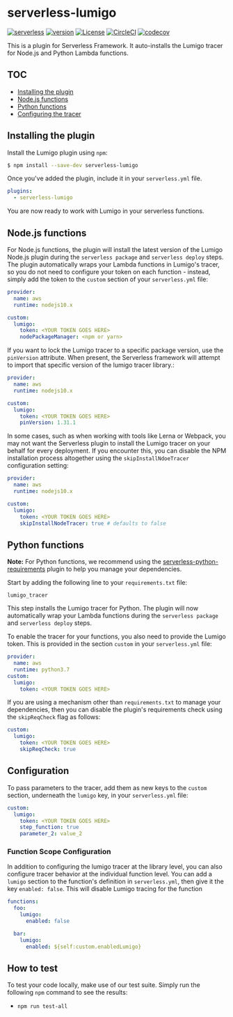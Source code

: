 # serverless-lumigo

[![serverless](http://public.serverless.com/badges/v3.svg)](http://www.serverless.com)
[![version](https://badge.fury.io/js/serverless-lumigo.svg)](https://www.npmjs.com/package/serverless-lumigo)
[![License](https://img.shields.io/badge/License-Apache%202.0-blue.svg)](LICENSE)
[![CircleCI](https://circleci.com/gh/lumigo-io/serverless-lumigo-plugin/tree/master.svg?style=svg&circle-token=a136efcbcc581c23e081c4fa171a2d05c6fb8ab3)](https://circleci.com/gh/lumigo-io/serverless-lumigo-plugin/tree/master)
[![codecov](https://codecov.io/gh/lumigo-io/serverless-lumigo-plugin/branch/master/graph/badge.svg?token=8mXE2G04ZO)](https://codecov.io/gh/lumigo-io/serverless-lumigo-plugin)

This is a plugin for Serverless Framework. It auto-installs the Lumigo tracer for Node.js and Python Lambda functions.

## TOC

- [Installing the plugin](#installing-the-plugin)
- [Node.js functions](#nodejs-functions)
- [Python functions](#python-functions)
- [Configuring the tracer](#configuration)

## Installing the plugin
Install the Lumigo plugin using `npm`:

```bash
$ npm install --save-dev serverless-lumigo
```

Once you've added the plugin, include it in your `serverless.yml` file.

```yml
plugins:
  - serverless-lumigo
```

You are now ready to work with Lumigo in your serverless functions.

## Node.js functions

For Node.js functions, the plugin will install the latest version of the Lumigo Node.js plugin during the `serverless package` and `serverless deploy` steps. The plugin automatically wraps your Lambda functions in Lumigo's tracer, so you do not need to configure your token on each function - instead, simply add the token to the `custom` section of your `serverless.yml` file:

```yml
provider:
  name: aws
  runtime: nodejs10.x

custom:
  lumigo:
    token: <YOUR TOKEN GOES HERE>
    nodePackageManager: <npm or yarn>
```

If you want to lock the Lumigo tracer to a specific package version, use the `pinVersion` attribute. When present, the Serverless framework will attempt to import that specific version of the lumigo tracer library.:

```yml
provider:
  name: aws
  runtime: nodejs10.x

custom:
  lumigo:
    token: <YOUR TOKEN GOES HERE>
    pinVersion: 1.31.1
```

In some cases, such as when working with tools like Lerna or Webpack, you may not want the Serverless plugin to install the Lumigo tracer on your behalf for every deployment. If you encounter this, you can disable the NPM installation process altogether using the `skipInstallNdoeTracer` configuration setting:

```yml
provider:
  name: aws
  runtime: nodejs10.x

custom:
  lumigo:
    token: <YOUR TOKEN GOES HERE>
    skipInstallNodeTracer: true # defaults to false
```

## Python functions

**Note:** For Python functions, we recommend using the [serverless-python-requirements](https://www.npmjs.com/package/serverless-python-requirements) plugin to help you manage your dependencies. 

Start by adding the following line to your `requirements.txt` file:

```
lumigo_tracer
```

This step installs the Lumigo tracer for Python. The plugin will now automatically wrap your Lambda functions during the `serverless package` and `serverless deploy` steps.

To enable the tracer for your functions, you also need to provide the Lumigo token. This is provided in the section `custom` in your `serverless.yml` file:

```yml
provider:
  name: aws
  runtime: python3.7
custom:
  lumigo:
    token: <YOUR TOKEN GOES HERE>
```

If you are using a mechanism other than `requirements.txt` to manage your dependencies, then you can disable the plugin's requirements check using the `skipReqCheck` flag as follows:
```yaml
custom:
  lumigo:
    token: <YOUR TOKEN GOES HERE>
    skipReqCheck: true
```

## Configuration

To pass parameters to the tracer, add them as new keys to the `custom` section, underneath the `lumigo` key, in your `serverless.yml` file:
```yml
custom:
  lumigo:
    token: <YOUR TOKEN GOES HERE>
    step_function: true
    parameter_2: value_2
```

### Function Scope Configuration

In addition to configuring the lumigo tracer at the library level, you can also configure tracer behavior at the individual function level. You can add a `lumigo` section to the function's definition in `serverless.yml`, then give it the key `enabled: false`. This will disable Lumigo tracing for the function

  ```yml
  functions:
    foo:
      lumigo:
        enabled: false
  
    bar:
      lumigo:
        enabled: ${self:custom.enabledLumigo}
  ```

## How to test
To test your code locally, make use of our test suite. Simply run the following `npm` command to see the results:

* `npm run test-all`
